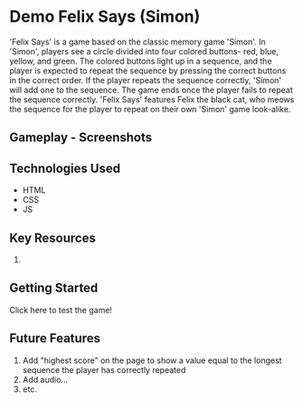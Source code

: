 # Demo Felix Says (Simon)

'Felix Says' is a game based on the classic memory game 'Simon'. In 'Simon', players see a circle divided into four colored buttons- red, blue, yellow, and green. The colored buttons light up in a sequence, and the player is expected to repeat the sequence by pressing the correct buttons in the correct order. If the player repeats the sequence correctly, 'Simon' will add one to the sequence. The game ends once the player fails to repeat the sequence correctly. 'Felix Says' features Felix the black cat, who meows the sequence for the player to repeat on their own 'Simon' game look-alike. 

## Gameplay - Screenshots 



## Technologies Used

- HTML
- CSS
- JS

## Key Resources

1. 

## Getting Started

Click here to test the game!

## Future Features

1. Add "highest score" on the page to show a value equal to the longest sequence the player has correctly repeated
2. Add audio...
3. etc. 
<!-- A README.md file with these sections: 

☐ <Your game's title>: A description of your game. Background info of the game is a nice touch.

☐ Screenshot(s): Images of your actual game.

Note: if you edit your README.md on the github website editor, you can copy and paste image files directly to your markdown.

☐ Technologies Used: List of the technologies used, e.g., JavaScript, HTML, CSS...

☐ Getting Started: In this section include the link to your deployed game and any instructions you deem important.

☐ Next Steps: Planned future enhancements (icebox items).

Note: Don't underestimate the value of a well crafted README.md. The README.md introduces your project to prospective employers and forms their first impression of your work! -->